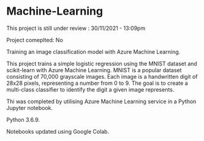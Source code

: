# Machine-Learning

This project is still under review : 30/11/2021 - 13:09pm

Project comeplted: No

Training an image classification model with Azure Machine Learning.

This project trains a simple logistic regression using the MNIST dataset and scikit-learn with Azure Machine Learning. MNIST is a popular dataset consisting of 70,000 grayscale images. Each image is a handwritten digit of 28x28 pixels, representing a number from 0 to 9. The goal is to create a multi-class classifier to identify the digit a given image represents.

Thi was completed by utilising Azure Machine Learning service in a Python Jupyter notebook. 

Python 3.6.9.

Notebooks updated using Google Colab.
